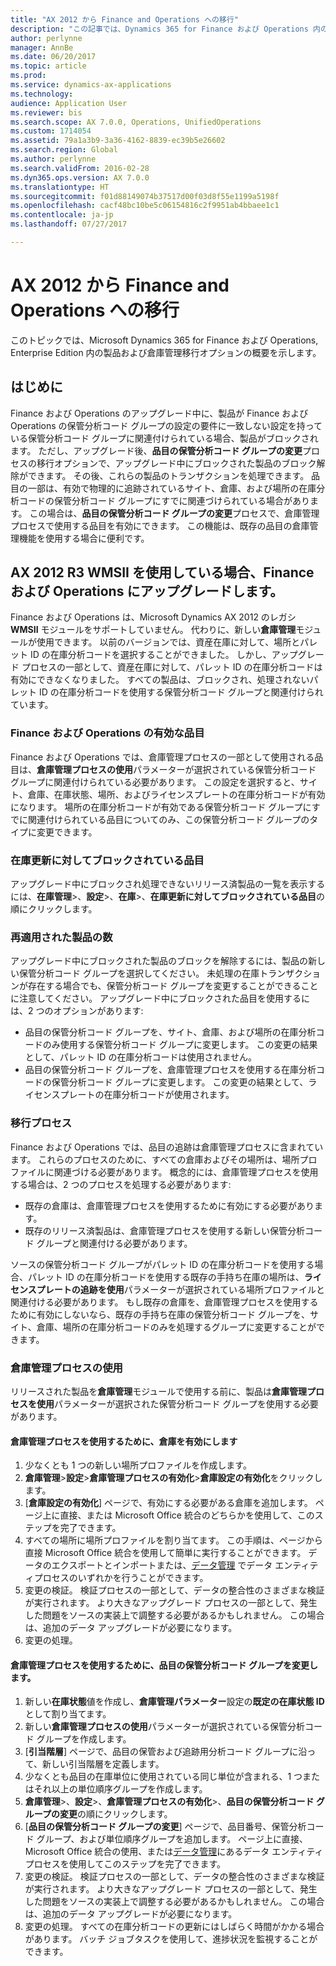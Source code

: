 ```yaml
---
title: "AX 2012 から Finance and Operations への移行"
description: "この記事では、Dynamics 365 for Finance および Operations 内の製品および倉庫管理移行オプションの概要を示します。"
author: perlynne
manager: AnnBe
ms.date: 06/20/2017
ms.topic: article
ms.prod: 
ms.service: dynamics-ax-applications
ms.technology: 
audience: Application User
ms.reviewer: bis
ms.search.scope: AX 7.0.0, Operations, UnifiedOperations
ms.custom: 1714054
ms.assetid: 79a1a3b9-3a36-4162-8839-ec39b5e26602
ms.search.region: Global
ms.author: perlynne
ms.search.validFrom: 2016-02-28
ms.dyn365.ops.version: AX 7.0.0
ms.translationtype: HT
ms.sourcegitcommit: f01d88149074b37517d00f03d8f55e1199a5198f
ms.openlocfilehash: cacf48bc10be5c06154816c2f9951ab4bbaee1c1
ms.contentlocale: ja-jp
ms.lasthandoff: 07/27/2017

---
```


# <a name="migrate-from-ax-2012-to-finance-and-operations"></a>AX 2012 から Finance and Operations への移行

このトピックでは、Microsoft Dynamics 365 for Finance および Operations, Enterprise Edition 内の製品および倉庫管理移行オプションの概要を示します。

<a name="introduction"></a>はじめに
------------

Finance および Operations のアップグレード中に、製品が Finance および Operations の保管分析コード グループの設定の要件に一致しない設定を持っている保管分析コード グループに関連付けられている場合、製品がブロックされます。 ただし、アップグレード後、**品目の保管分析コード グループの変更**プロセスの移行オプションで、アップグレード中にブロックされた製品のブロック解除ができます。 その後、これらの製品のトランザクションを処理できます。 品目の一部は、有効で物理的に追跡されているサイト、倉庫、および場所の在庫分析コードの保管分析コード グループにすでに関連づけられている場合があります。 この場合は、**品目の保管分析コード グループの変更**プロセスで、倉庫管理プロセスで使用する品目を有効にできます。 この機能は、既存の品目の倉庫管理機能を使用する場合に便利です。

## <a name="upgrading-to-finance-and-operations-when-ax-2012-r3-wmsii-is-used"></a>AX 2012 R3 WMSII を使用している場合、Finance および Operations にアップグレードします。
Finance および Operations は、Microsoft Dynamics AX 2012 のレガシ **WMSII** モジュールをサポートしていません。 代わりに、新しい**倉庫管理**モジュールが使用できます。 以前のバージョンでは、資産在庫に対して、場所とパレット ID の在庫分析コードを選択することができました。 しかし、アップグレード プロセスの一部として、資産在庫に対して、パレット ID の在庫分析コードは有効にできなくなりました。 すべての製品は、ブロックされ、処理されないパレット ID の在庫分析コードを使用する保管分析コード グループと関連付けられています。

### <a name="enabling-items-in-finance-and-operations"></a>Finance および Operations の有効な品目

Finance および Operations では、倉庫管理プロセスの一部として使用される品目は、**倉庫管理プロセスの使用**パラメーターが選択されている保管分析コード グループに関連付けられている必要があります。 この設定を選択すると、サイト、倉庫、在庫状態、場所、およびライセンスプレートの在庫分析コードが有効になります。 場所の在庫分析コードが有効である保管分析コード グループにすでに関連付けられている品目についてのみ、この保管分析コード グループのタイプに変更できます。

### <a name="items-that-are-blocked-for-inventory-updates"></a>在庫更新に対してブロックされている品目

アップグレード中にブロックされ処理できないリリース済製品の一覧を表示するには、**在庫管理**&gt;、**設定**&gt;、**在庫**&gt;、**在庫更新に対してブロックされている品目**の順にクリックします。

### <a name="reapplying-blocked-products"></a>再適用された製品の数

アップグレード中にブロックされた製品のブロックを解除するには、製品の新しい保管分析コード グループを選択してください。 未処理の在庫トランザクションが存在する場合でも、保管分析コード グループを変更することができることに注意してください。 アップグレード中にブロックされた品目を使用するには、2 つのオプションがあります:

-   品目の保管分析コード グループを、サイト、倉庫、および場所の在庫分析コードのみ使用する保管分析コード グループに変更します。 この変更の結果として、パレット ID の在庫分析コードは使用されません。
-   品目の保管分析コード グループを、倉庫管理プロセスを使用する在庫分析コードの保管分析コード グループに変更します。 この変更の結果として、ライセンスプレートの在庫分析コードが使用されます。

### <a name="migration-processes"></a>移行プロセス

Finance および Operations では、品目の追跡は倉庫管理プロセスに含まれています。 これらのプロセスのために、すべての倉庫およびその場所は、場所プロファイルに関連づける必要があります。 概念的には、倉庫管理プロセスを使用する場合は、2 つのプロセスを処理する必要があります:

-   既存の倉庫は、倉庫管理プロセスを使用するために有効にする必要があります。
-   既存のリリース済製品は、倉庫管理プロセスを使用する新しい保管分析コード グループと関連付ける必要があります。

ソースの保管分析コード グループがパレット ID の在庫分析コードを使用する場合、パレット ID の在庫分析コードを使用する既存の手持ち在庫の場所は、**ライセンスプレートの追跡を使用**パラメーターが選択されている場所プロファイルと関連付ける必要があります。 もし既存の倉庫を、倉庫管理プロセスを使用するために有効にしないなら、既存の手持ち在庫の保管分析コード グループを、サイト、倉庫、場所の在庫分析コードのみを処理するグループに変更することができます。

### <a name="using-the-warehouse-management-processes"></a>倉庫管理プロセスの使用

リリースされた製品を**倉庫管理**モジュールで使用する前に、製品は**倉庫管理プロセスを使用**パラメーターが選択された保管分析コード グループを使用する必要があります。

#### <a name="enable-warehouses-to-use-warehouse-management-processes"></a>倉庫管理プロセスを使用するために、倉庫を有効にします

1.  少なくとも 1 つの新しい場所プロファイルを作成します。
2.  **倉庫管理**&gt;**設定**&gt;**倉庫管理プロセスの有効化**&gt;**倉庫設定の有効化**をクリックします。
3.  [**倉庫設定の有効化**] ページで、有効にする必要がある倉庫を追加します。 ページ上に直接、または Microsoft Office 統合のどちらかを使用して、このステップを完了できます。
4.  すべての場所に場所プロファイルを割り当てます。 この手順は、ページから直接 Microsoft Office 統合を使用して簡単に実行することができます。 データのエクスポートとインポートまたは、[データ管理](/dynamics365/unified-operations/dev-itpro/data-entities/data-entities) でデータ エンティティプロセスのいずれかを行うことができます。
5.  変更の検証。 検証プロセスの一部として、データの整合性のさまざまな検証が実行されます。 より大きなアップグレード プロセスの一部として、発生した問題をソースの実装上で調整する必要があるかもしれません。 この場合は、追加のデータ アップグレードが必要になります。
6.  変更の処理。

#### <a name="change-the-storage-dimension-group-for-items-so-that-it-uses-warehouse-management-processes"></a>倉庫管理プロセスを使用するために、品目の保管分析コード グループを変更します。

1.  新しい**在庫状態**値を作成し、**倉庫管理パラメーター**設定の**既定の在庫状態 ID** として割り当てます。
2.  新しい**倉庫管理プロセスの使用**パラメーターが選択されている保管分析コード グループを作成します。
3.  [**引当階層**] ページで、品目の保管および追跡用分析コード グループに沿って、新しい引当階層を定義します。
4.  少なくとも品目の在庫単位に使用されている同じ単位が含まれる、1 つまたはそれ以上の単位順序グループを作成します。
5.  **倉庫管理**&gt;、**設定**&gt;、**倉庫管理プロセスの有効化**&gt;、**品目の保管分析コード グループの変更**の順にクリックします。
6.  [**品目の保管分析コード グループの変更**] ページで、品目番号、保管分析コード グループ、および単位順序グループを追加します。 ページ上に直接、Microsoft Office 統合の使用、または[データ管理](/dynamics365/unified-operations/dev-itpro/data-entities/data-entities)にあるデータ エンティティプロセスを使用してこのステップを完了できます。
7.  変更の検証。 検証プロセスの一部として、データの整合性のさまざまな検証が実行されます。 より大きなアップグレード プロセスの一部として、発生した問題をソースの実装上で調整する必要があるかもしれません。 この場合は、追加のデータ アップグレードが必要になります。
8.  変更の処理。 すべての在庫分析コードの更新にはしばらく時間がかかる場合があります。 バッチ ジョブタスクを使用して、進捗状況を監視することができます。



